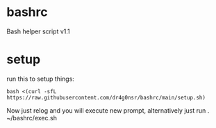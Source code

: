 # bashrc

Bash helper script v1.1

# setup

run this to setup things:
```
bash <(curl -sfL https://raw.githubusercontent.com/dr4g0nsr/bashrc/main/setup.sh)
```
Now just relog and you will execute new prompt, alternatively just run . ~/bashrc/exec.sh